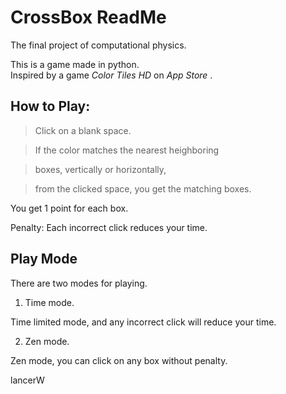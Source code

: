 CrossBox ReadMe
============

The final project of computational physics.


This is a game made in python.  
Inspired by a game *Color Tiles HD* on *App Store* .

How to Play:
------------
> Click on a blank space.

> If the color matches the nearest heighboring 

> boxes, vertically or horizontally, 

> from the clicked space, you get the matching boxes. 


  
  
You get 1 point for each box.  

Penalty: Each incorrect click reduces your time.


Play Mode
------------

There are two modes for playing.

 1. Time mode.

  Time limited mode, and any incorrect click will reduce your time.

 2. Zen mode.

  Zen mode, you can click on any box without penalty.

lancerW
